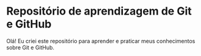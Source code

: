 # Repositório de aprendizagem de Git e GitHub

Olá! Eu criei este repositório para aprender e praticar meus conhecimentos sobre Git e GitHub.